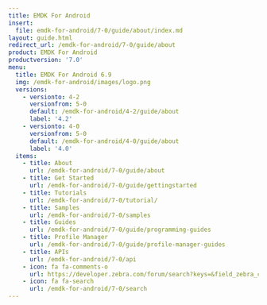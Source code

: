 ```yaml
---
title: EMDK For Android
insert:
  file: emdk-for-android/7-0/guide/about/index.md
layout: guide.html
redirect_url: /emdk-for-android/7-0/guide/about
product: EMDK For Android
productversion: '7.0'
menu:
  title: EMDK For Android 6.9
  img: /emdk-for-android/images/logo.png
  versions:
    - versionto: 4-2
      versionfrom: 5-0
      default: /emdk-for-android/4-2/guide/about
      label: '4.2'
    - versionto: 4-0
      versionfrom: 5-0
      default: /emdk-for-android/4-0/guide/about
      label: '4.0'
  items:
    - title: About
      url: /emdk-for-android/7-0/guide/about
    - title: Get Started
      url: /emdk-for-android/7-0/guide/gettingstarted
    - title: Tutorials
      url: /emdk-for-android/7-0/tutorial/
    - title: Samples
      url: /emdk-for-android/7-0/samples
    - title: Guides
      url: /emdk-for-android/7-0/guide/programming-guides
    - title: Profile Manager
      url: /emdk-for-android/7-0/guide/profile-manager-guides
    - title: APIs
      url: /emdk-for-android/7-0/api
    - icon: fa fa-comments-o
      url: https://developer.zebra.com/forum/search?keys=&field_zebra_curated_tags_tid%5B%5D=184
    - icon: fa fa-search
      url: /emdk-for-android/7-0/search
---
```


